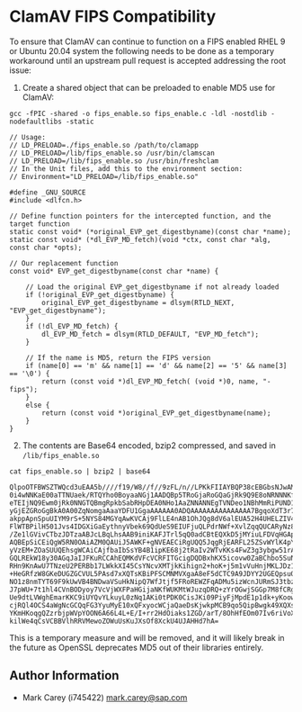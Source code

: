 ClamAV FIPS Compatibility
=========================

To ensure that ClamAV can continue to function on a FIPS enabled RHEL 9 or Ubuntu 20.04 system the following needs to be done as a temporary workaround until an upstream pull request is accepted addressing the root issue:

1. Create a shared object that can be preloaded to enable MD5 use for ClamAV:
```
gcc -fPIC -shared -o fips_enable.so fips_enable.c -ldl -nostdlib -nodefaultlibs -static

// Usage:
// LD_PRELOAD=./fips_enable.so /path/to/clamapp
// LD_PRELOAD=/lib/fips_enable.so /usr/bin/clamscan
// LD_PRELOAD=/lib/fips_enable.so /usr/bin/freshclam
// In the Unit files, add this to the environment section:
// Environment="LD_PRELOAD=/lib/fips_enable.so"

#define _GNU_SOURCE
#include <dlfcn.h>

// Define function pointers for the intercepted function, and the target function
static const void* (*original_EVP_get_digestbyname)(const char *name);
static const void* (*dl_EVP_MD_fetch)(void *ctx, const char *alg, const char *opts);

// Our replacement function
const void* EVP_get_digestbyname(const char *name) {

    // Load the original EVP_get_digestbyname if not already loaded
    if (!original_EVP_get_digestbyname) {
        original_EVP_get_digestbyname = dlsym(RTLD_NEXT, "EVP_get_digestbyname");
    }
    if (!dl_EVP_MD_fetch) {
        dl_EVP_MD_fetch = dlsym(RTLD_DEFAULT, "EVP_MD_fetch");
    }

    // If the name is MD5, return the FIPS version
    if (name[0] == 'm' && name[1] == 'd' && name[2] == '5' && name[3] == '\0') {
        return (const void *)dl_EVP_MD_fetch( (void *)0, name, "-fips");
    }
    else {
        return (const void *)original_EVP_get_digestbyname(name);
    }
}
```

2. The contents are Base64 encoded, bzip2 compressed, and saved in `/lib/fips_enable.so`
```
cat fips_enable.so | bzip2 | base64

QlpoOTFBWSZTWQcd3uEAA5b////f19/W8//f//9zFL/n//LPKkFIIAYBQP38cEBGbsNJwAMbM3ba
0i4wNNKaE00aTTNUaek/RTQYho0BoyaaNGj1AADQBp5TRoGjaRoGQaGjRk9Q9E8oNRNNNKfpGTRq
eTEIjNQ9Ewm0jRk0NNGTQBmgRpkbSabRHpDEA0NHo1AaZNNANNEgTVNDeo1NBhMmRiPUND1DT9U0
yGjEZGRoGgBkA0A00ZqNomgaAaaYDFU1GgaAAAAAA0ADQAAAAAAAAAAAAAAA7BgqoXdT3r7oDhRC
akppApnSpuUIYM9rS+5NYS84MGYqAwKVCAj9FlLE4nAB1OhJQg8dV6alEUA52H4UHELZIV4ywcSG
FlWTBPilH501Jvs4IDGXiGaEythnyVbek69QdUeS9EIUFjuQLPdrNWf+XvlZqqQUCARyNz8mW3R1
/Ze1lGVivCTbzJDTzaABJcLBqLhsAAB9iniKAFJTrl5qQ0adCBtEQXkD5jMYiuLFDVqHGApyn1Ep
AQBEpSiCEiQgW5RN0OAiAZM0QAUiJ5AWKF+gNVEAECiRgUQQ5JqgRjEARFL25ZSvWYlK4pYz0cnu
yVzEM+ZOaSUUQEhsgWCAiCAjfbaIbSsYB4B1ipKE68j2tRaIv2WTvKKs4FwZ3g3ybgw51rALNBhH
GQLREkW18y30AGqJaIJFKuRCCAhEQMKdVFcVCRFITGcigDQDBxhKX5icovw0ZaBChbo5SuNswCiA
RHn9KnAwU7TNzeU2PERBb17LWkkXI45CsYNcvXMTjkKihign2+hoK+j5m1vVuHnjMKLJDz1yXn3x
+HeGRfzW8GKeDUGZGCVUL5PAsd7xXQTsKBiPFSCMNMVXgaA8eF5dCTC9A9JDYY2UGEQpsuOoHCAt
NO1z8nmTYT69F9kUwVB4BNDwaVSuHkNipQ7WfJtjf5FRoREWZFqADMu5izWcnJURmSJ3tbzjfR7w
J7pWU+7t1hl4CVnBODyoy7VcVjWXFPaHGijaNKfWUKMtWJuzqDRQ+zYrOGwjSGGp7M8fCRg3lPfz
Ue9dtLVWghEmarKKC9iUYQvYLkuyL0zNq1AKi0tPDK0CisJKi09PiyFjMpdE1p1dk+yKoowEYK++
cjRQl4OCS4aWgNcGCQqFG3YyuMyE10xQFxyocWCjaQaeDsKjwkpMCB9qo5QipBwgk49XQXsfNOAR
YKmHKoqgQZzrbjpWVpYOON6A66L4L+E/I+rr2HdOiaks1ZGD/arT/8OhHfEOm07Iv6riVoX8vSej
kilWe4qCsVCBBVlhRRVMewoZOWuUsKuJXsOf8XckU4UJAHHd7hA=
```

This is a temporary measure and will be removed, and it will likely break in the future as OpenSSL deprecates MD5 out of their libraries entirely.

Author Information
------------------

* Mark Carey (i745422) mark.carey@sap.com
